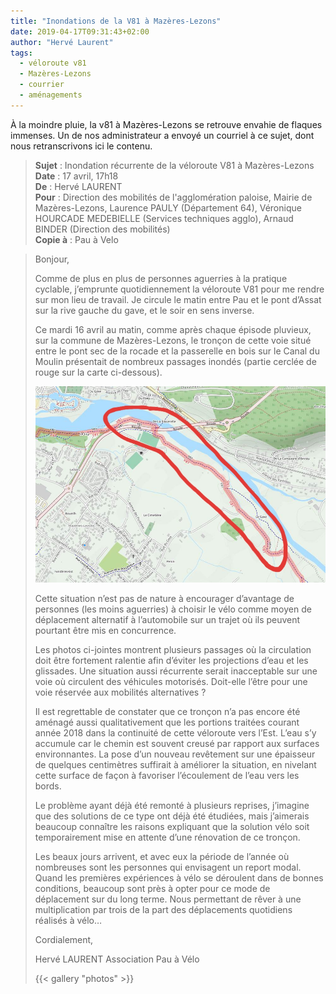 ```yaml
---
title: "Inondations de la V81 à Mazères-Lezons"
date: 2019-04-17T09:31:43+02:00
author: "Hervé Laurent"
tags:
  - véloroute v81
  - Mazères-Lezons
  - courrier
  - aménagements
---
```


À la moindre pluie, la v81 à Mazères-Lezons se retrouve envahie de flaques 
immenses. Un de nos administrateur a envoyé un courriel à ce sujet, dont nous 
retranscrivons ici le contenu.

<!--more-->


> **Sujet** : 	Inondation récurrente de la véloroute V81 à Mazères-Lezons  
> **Date** : 	17 avril, 17h18  
> **De** : 	Hervé LAURENT  
> **Pour** : 	Direction des mobilités de l'agglomération paloise, Mairie de Mazères-Lezons, Laurence PAULY (Département 64), Véronique HOURCADE MEDEBIELLE (Services techniques agglo), Arnaud BINDER (Direction des mobilités)  
> **Copie à** : 	Pau à Velo  


> Bonjour,
> 
> Comme de plus en plus de personnes aguerries à la pratique cyclable, j’emprunte
> quotidiennement la véloroute V81 pour me rendre sur mon lieu de travail. Je 
> circule le matin entre Pau et le pont d’Assat sur la rive gauche du gave, et le
>  soir en sens inverse.
> 
> Ce mardi 16 avril au matin, comme après chaque épisode pluvieux, sur la commune
>  de Mazères-Lezons, le tronçon de cette voie situé entre le pont sec de la 
> rocade et la passerelle en bois sur le Canal du Moulin présentait de nombreux 
> passages inondés (partie cerclée de rouge sur la carte ci-dessous).
> 
> ![](carte.jpg)
> 
> Cette situation n’est pas de nature à encourager d’avantage de personnes (les 
> moins aguerries) à choisir le vélo comme moyen de déplacement alternatif à 
> l’automobile sur un trajet où ils peuvent pourtant être mis en concurrence.
> 
> Les photos ci-jointes montrent plusieurs passages où la circulation doit être 
> fortement ralentie afin d’éviter les projections d’eau et les glissades. Une 
> situation aussi récurrente serait inacceptable sur une voie où circulent des 
> véhicules motorisés. Doit-elle l’être pour une voie réservée aux mobilités 
> alternatives ?
> 
> Il est regrettable de constater que ce tronçon n’a pas encore été aménagé aussi
> qualitativement que les portions traitées courant année 2018 dans la 
> continuité de cette véloroute vers l’Est. L’eau s’y accumule car le chemin est 
> souvent creusé par rapport aux surfaces environnantes. La pose d’un nouveau 
> revêtement sur une épaisseur de quelques centimètres suffirait à améliorer la 
> situation, en nivelant cette surface de façon à favoriser l’écoulement de l’eau
>  vers les bords.
> 
> Le problème ayant déjà été remonté à plusieurs reprises, j’imagine que des 
> solutions de ce type ont déjà été étudiées, mais j’aimerais beaucoup connaître 
> les raisons expliquant que la solution vélo soit temporairement mise en attente
>  d’une rénovation de ce tronçon.
> 
> Les beaux jours arrivent, et avec eux la période de l’année où nombreuses sont 
> les personnes qui envisagent un report modal. Quand les premières expériences à
> vélo se déroulent dans de bonnes conditions, beaucoup sont près à opter pour 
> ce mode de déplacement sur du long terme. Nous permettant de rêver à une 
> multiplication par trois de la part des déplacements quotidiens réalisés à vélo…
> 
> Cordialement,
> 
> Hervé LAURENT
> Association Pau à Vélo
>
> {{< gallery "photos" >}}